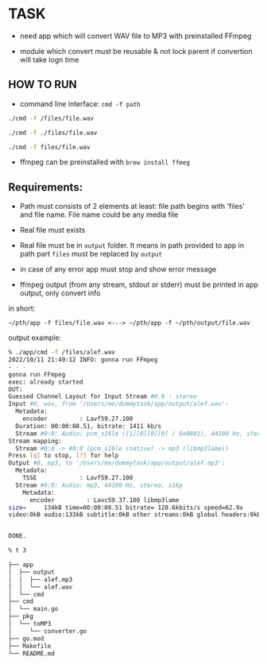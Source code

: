 # TASK

- need app which will convert WAV file to MP3 with preinstalled FFmpeg

- module which convert must be reusable & not lock parent if convertion will take logn time


## HOW TO RUN
- command line interface: `cmd -f path`

```bash
./cmd -f /files/file.wav
```
```bash
./cmd -f ./files/file.wav
```
```bash
./cmd -f files/file.wav
```
- ffmpeg can be preinstalled with `brew install ffmeg`


## Requirements:

- Path must consists of 2 elements at least: file path begins with 'files' and file name. File name could be any media file

- Real file must exists

- Real file must be in `output` folder. It means in path provided to app in path part `files` must be replaced by `output`

- in case of any error app must stop and show error message

- ffmpeg output (from any stream, stdout or stderr) must be printed in app output, only convert info

in short:
```
~/pth/app -f files/file.wav <---> ~/pth/app -f ~/pth/output/file.wav
```

output example:
```bash
% ./app/cmd -f /files/alef.wav
2022/10/11 21:49:12 INFO: gonna run FFmpeg
- - -
gonna run FFmpeg
exec: already started
OUT:
Guessed Channel Layout for Input Stream #0.0 : stereo
Input #0, wav, from '/Users/me/dummytask/app/output/alef.wav':
  Metadata:
    encoder         : Lavf59.27.100
  Duration: 00:00:08.51, bitrate: 1411 kb/s
  Stream #0:0: Audio: pcm_s16le ([1][0][0][0] / 0x0001), 44100 Hz, stereo, s16, 1411 kb/s
Stream mapping:
  Stream #0:0 -> #0:0 (pcm_s16le (native) -> mp3 (libmp3lame))
Press [q] to stop, [?] for help
Output #0, mp3, to '/Users/me/dummytask/app/output/alef.mp3':
  Metadata:
    TSSE            : Lavf59.27.100
  Stream #0:0: Audio: mp3, 44100 Hz, stereo, s16p
    Metadata:
      encoder         : Lavc59.37.100 libmp3lame
size=     134kB time=00:00:08.51 bitrate= 128.6kbits/s speed=62.9x    
video:0kB audio:133kB subtitle:0kB other streams:0kB global headers:0kB muxing overhead: 0.185115%


DONE.
```
```bash
% t 3

├── app
│  ├── output
│  │  ├── alef.mp3
│  │  └── alef.wav
│  └── cmd
├── cmd
│  └── main.go
├── pkg
│  └── toMP3
│     └── converter.go
├── go.mod
├── Makefile
└── README.md
```